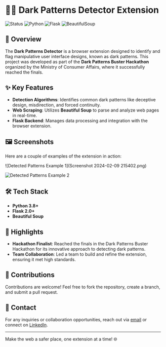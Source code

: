 # 🕵️‍♂️ Dark Patterns Detector Extension

![Status](https://img.shields.io/badge/Status-Completed-brightgreen?style=for-the-badge)
![Python](https://img.shields.io/badge/Python-3.8+-blue?style=for-the-badge&logo=python)
![Flask](https://img.shields.io/badge/Flask-2.0+-black?style=for-the-badge&logo=flask)
![BeautifulSoup](https://img.shields.io/badge/BeautifulSoup-WebScraping-blue?style=for-the-badge&logo=python)

## 🚀 Overview

The **Dark Patterns Detector** is a browser extension designed to identify and flag manipulative user interface designs, known as dark patterns. This project was developed as part of the **Dark Patterns Buster Hackathon** organized by the Ministry of Consumer Affairs, where it successfully reached the finals.

## ✨ Key Features

- **Detection Algorithms**: Identifies common dark patterns like deceptive design, misdirection, and forced continuity.
- **Web Scraping**: Utilizes **Beautiful Soup** to parse and analyze web pages in real-time.
- **Flask Backend**: Manages data processing and integration with the browser extension.

## 🖼️ Screenshots

Here are a couple of examples of the extension in action:

![Detected Patterns Example 1](Screenshot 2024-02-09 215402.png)

![Detected Patterns Example 2](Screenshot2024-02-09_215429.png)

## 🛠️ Tech Stack

- **Python 3.8+**
- **Flask 2.0+**
- **Beautiful Soup**

## 🌟 Highlights

- **Hackathon Finalist**: Reached the finals in the Dark Patterns Buster Hackathon for its innovative approach to detecting dark patterns.
- **Team Collaboration**: Led a team to build and refine the extension, ensuring it met high standards.

## 🤝 Contributions

Contributions are welcome! Feel free to fork the repository, create a branch, and submit a pull request.

## 📧 Contact

For any inquiries or collaboration opportunities, reach out via [email](mailto:udayteja2003@gmail.com) or connect on [LinkedIn](https://www.linkedin.com/in/uday-teja-koruttoru-462241263/).

---

Make the web a safer place, one extension at a time! 🌐
